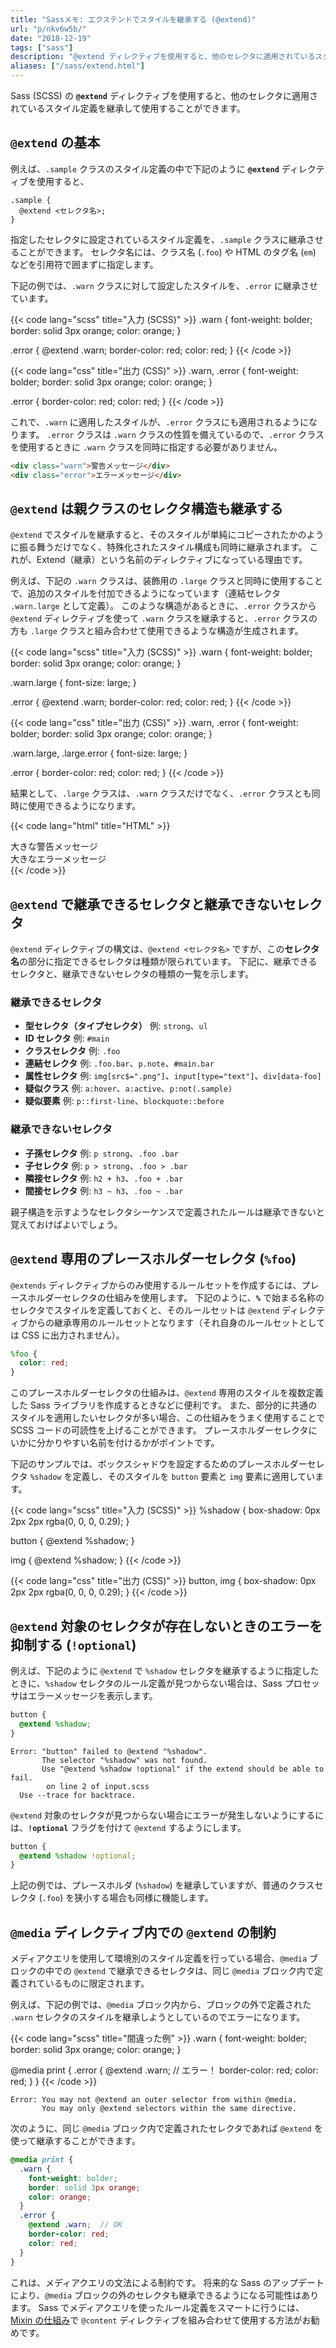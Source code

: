 ```yaml
---
title: "Sassメモ: エクステンドでスタイルを継承する (@extend)"
url: "p/nkv6w5b/"
date: "2018-12-19"
tags: ["sass"]
description: "@extend ディレクティブを使用すると、他のセレクタに適用されているスタイル定義を継承して使用することができます。"
aliases: ["/sass/extend.html"]
---
```


Sass (SCSS) の **`@extend`** ディレクティブを使用すると、他のセレクタに適用されているスタイル定義を継承して使用することができます。

`@extend` の基本
----

例えば、`.sample` クラスのスタイル定義の中で下記のように **`@extend`** ディレクティブを使用すると、

```
.sample {
  @extend <セレクタ名>;
}
```

指定したセレクタに設定されているスタイル定義を、`.sample` クラスに継承させることができます。
セレクタ名には、クラス名 (`.foo`) や HTML のタグ名 (`em`) などを引用符で囲まずに指定します。

下記の例では、`.warn` クラスに対して設定したスタイルを、`.error` に継承させています。

{{< code lang="scss" title="入力 (SCSS)" >}}
.warn {
  font-weight: bolder;
  border: solid 3px orange;
  color: orange;
}

.error {
  @extend .warn;
  border-color: red;
  color: red;
}
{{< /code >}}

{{< code lang="css" title="出力 (CSS)" >}}
.warn, .error {
  font-weight: bolder;
  border: solid 3px orange;
  color: orange;
}

.error {
  border-color: red;
  color: red;
}
{{< /code >}}

これで、`.warn` に適用したスタイルが、`.error` クラスにも適用されるようになります。
`.error` クラスは `.warn` クラスの性質を備えているので、`.error` クラスを使用するときに `.warn` クラスを同時に指定する必要がありません。

```html
<div class="warn">警告メッセージ</div>
<div class="error">エラーメッセージ</div>
```


`@extend` は親クラスのセレクタ構造も継承する
----

`@extend` でスタイルを継承すると、そのスタイルが単純にコピーされたかのように振る舞うだけでなく、特殊化されたスタイル構成も同時に継承されます。
これが、Extend（継承）という名前のディレクティブになっている理由です。

例えば、下記の `.warn` クラスは、装飾用の `.large` クラスと同時に使用することで、追加のスタイルを付加できるようになっています（連結セレクタ `.warn.large` として定義）。
このような構造があるときに、`.error` クラスから `@extend` ディレクティブを使って `.warn` クラスを継承すると、`.error` クラスの方も `.large` クラスと組み合わせて使用できるような構造が生成されます。

{{< code lang="scss" title="入力 (SCSS)" >}}
.warn {
  font-weight: bolder;
  border: solid 3px orange;
  color: orange;
}

.warn.large {
  font-size: large;
}

.error {
  @extend .warn;
  border-color: red;
  color: red;
}
{{< /code >}}

{{< code lang="css" title="出力 (CSS)" >}}
.warn, .error {
  font-weight: bolder;
  border: solid 3px orange;
  color: orange;
}

.warn.large, .large.error {
  font-size: large;
}

.error {
  border-color: red;
  color: red;
}
{{< /code >}}

結果として、`.large` クラスは、`.warn` クラスだけでなく、`.error` クラスとも同時に使用できるようになります。

{{< code lang="html" title="HTML" >}}
<div class="warn large">大きな警告メッセージ</div>
<div class="error large">大きなエラーメッセージ</div>
{{< /code >}}


`@extend` で継承できるセレクタと継承できないセレクタ
----

`@extend` ディレクティブの構文は、`@extend <セレクタ名>` ですが、この<b>セレクタ名</b>の部分に指定できるセレクタは種類が限られています。
下記に、継承できるセレクタと、継承できないセレクタの種類の一覧を示します。

### 継承できるセレクタ

- <b>型セレクタ（タイプセレクタ）</b> 例: `strong`、`ul`
- <b>ID セレクタ</b> 例: `#main`
- <b>クラスセレクタ</b> 例: `.foo`
- <b>連結セレクタ</b> 例: `.foo.bar`、`p.note`、`#main.bar`
- <b>属性セレクタ</b> 例: `img[src$=".png"]`、`input[type="text"]`、`div[data-foo]`
- <b>疑似クラス</b> 例: `a:hover`、`a:active`、`p:not(.sample)`
- <b>疑似要素</b> 例: `p::first-line`、`blockquote::before`

### 継承できないセレクタ

- <b>子孫セレクタ</b> 例: `p strong`、`.foo .bar`
- <b>子セレクタ</b> 例: `p > strong`、`.foo > .bar`
- <b>隣接セレクタ</b> 例: `h2 + h3`、`.foo + .bar`
- <b>間接セレクタ</b> 例: `h3 ~ h3`、`.foo ~ .bar`

親子構造を示すようなセレクタシーケンスで定義されたルールは継承できないと覚えておけばよいでしょう。


`@extend` 専用のプレースホルダーセレクタ (`%foo`)
----

`@extends` ディレクティブからのみ使用するルールセットを作成するには、プレースホルダーセレクタの仕組みを使用します。
下記のように、**`%`** で始まる名称のセレクタでスタイルを定義しておくと、そのルールセットは `@extend` ディレクティブからの継承専用のルールセットとなります（それ自身のルールセットとしては CSS に出力されません）。

```scss
%foo {
  color: red;
}
```

このプレースホルダーセレクタの仕組みは、`@extend` 専用のスタイルを複数定義した Sass ライブラリを作成するときなどに便利です。
また、部分的に共通のスタイルを適用したいセレクタが多い場合、この仕組みをうまく使用することで SCSS コードの可読性を上げることができます。
プレースホルダーセレクタにいかに分かりやすい名前を付けるかがポイントです。

下記のサンプルでは、ボックスシャドウを設定するためのプレースホルダーセレクタ `%shadow` を定義し、そのスタイルを `button` 要素と `img` 要素に適用しています。

{{< code lang="scss" title="入力 (SCSS)" >}}
%shadow {
  box-shadow: 0px 2px 2px rgba(0, 0, 0, 0.29);
}

button {
  @extend %shadow;
}

img {
  @extend %shadow;
}
{{< /code >}}

{{< code lang="css" title="出力 (CSS)" >}}
button, img {
  box-shadow: 0px 2px 2px rgba(0, 0, 0, 0.29);
}
{{< /code >}}


`@extend` 対象のセレクタが存在しないときのエラーを抑制する (`!optional`)
----

例えば、下記のように `@extend` で `%shadow` セレクタを継承するように指定したときに、`%shadow` セレクタのルール定義が見つからない場合は、Sass プロセッサはエラーメッセージを表示します。

```scss
button {
  @extend %shadow;
}
```

```
Error: "button" failed to @extend "%shadow".
       The selector "%shadow" was not found.
       Use "@extend %shadow !optional" if the extend should be able to fail.
        on line 2 of input.scss
  Use --trace for backtrace.
```

`@extend` 対象のセレクタが見つからない場合にエラーが発生しないようにするには、**`!optional`** フラグを付けて `@extend` するようにします。

```scss
button {
  @extend %shadow !optional;
}
```

上記の例では、プレースホルダ (`%shadow`) を継承していますが、普通のクラスセレクタ (`.foo`) を狭小する場合も同様に機能します。


`@media` ディレクティブ内での `@extend` の制約
----

メディアクエリを使用して環境別のスタイル定義を行っている場合、`@media` ブロックの中での `@extend` で継承できるセレクタは、同じ `@media` ブロック内で定義されているものに限定されます。

例えば、下記の例では、`@media` ブロック内から、ブロックの外で定義された `.warn` セレクタのスタイルを継承しようとしているのでエラーになります。

{{< code lang="scss" title="間違った例" >}}
.warn {
  font-weight: bolder;
  border: solid 3px orange;
  color: orange;
}

@media print {
  .error {
    @extend .warn;  // エラー！
    border-color: red;
    color: red;
  }
}
{{< /code >}}

```
Error: You may not @extend an outer selector from within @media.
       You may only @extend selectors within the same directive.
```

次のように、同じ `@media` ブロック内で定義されたセレクタであれば `@extend` を使って継承することができます。

```scss
@media print {
  .warn {
    font-weight: bolder;
    border: solid 3px orange;
    color: orange;
  }
  .error {
    @extend .warn;  // OK
    border-color: red;
    color: red;
  }
}
```

これは、メディアクエリの文法による制約です。
将来的な Sass のアップデートにより、`@media` ブロックの外のセレクタも継承できるようになる可能性はあります。
Sass でメディアクエリを使ったルール定義をスマートに行うには、[Mixin の仕組み](/p/awmebxk/)で `@content` ディレクティブを組み合わせて使用する方法がお勧めです。

